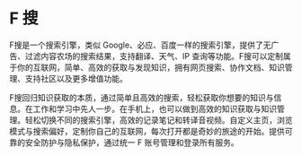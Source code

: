 # F 搜

F搜是一个搜索引擎，类似 Google、必应、百度一样的搜索引擎，提供了无广告、过滤内容农场的搜索结果，支持翻译、天气、IP 查询等功能。F搜可以定制属于你的互联网，简单、高效的获取与发现知识，拥有网页搜索、协作文档、知识管理、支持社区以及更多增值功能。

F搜回归知识获取的本质，通过简单且高效的搜索，轻松获取你想要的知识与信息。在工作和学习中先人一步。在手机上，也可以做到高效的知识获取与知识管理。轻松切换不同的搜索引擎，高效的记录笔记和转译音视频。自定义主页，浏览模式与搜索偏好，定制你自己的互联网，每次打开都是奇妙的旅途的开始。提供可靠的安全防护与隐私保护，通过统一 F 账号管理和登录所有服务。
